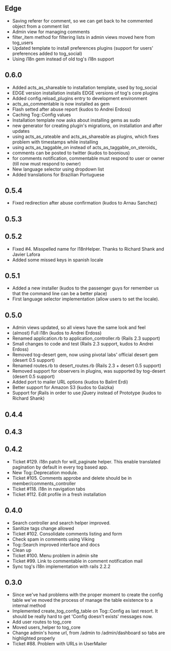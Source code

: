 Edge
----

* Saving referer for comment, so we can get back to he commented object from a comment list
* Admin view for managing comments
* filter_item method for filtering lists in admin views moved here from tog_users
* Updated template to install preferences plugins (support for users' preferences added to tog_social)
* Using i18n gem instead of old tog's i18n support

0.6.0
----

* Added acts_as_shareable to installation template, used by tog_social
* EDGE version installation installs EDGE versions of tog's core plugins
* Added config.reload_plugins entry to development environment
* acts_as_commentable is now installed as gem
* Flash setted after abuse report (kudos to Andrei Erdoss)
* Caching Tog::Config values
* Installation template now asks about installing gems as sudo
* new generator for creating plugin's migrations, on installation and after updates
* using acts_as_rateable and acts_as_shareable as plugins, which fixes problem with timestamps while installing
* using acts_as_taggable_on instead of acts_as_taggable_on_steroids_
* comments can be posted to twitter (kudos to boonious)
* for comments notification, commentable must respond to user or owner (till now must respond to owner)
* New language selector using dropdown list
* Added translations for Brazilian Portuguese

0.5.4
----

* Fixed redirection after abuse confirmation (kudos to Arnau Sanchez)

0.5.3
----

0.5.2
----

* Fixed #4. Misspelled name for I18nHelper. Thanks to Richard Shank and Javier Lafora 
* Added some missed keys in spanish locale

0.5.1
----

* Added a new installer (kudos to the passenger guys for remember us that the command line can be a better place)
* First language selector implementation (allow users to set the locale).

0.5.0
----

* Admin views updated, so all views have the same look and feel
* (almost) Full i18n (kudos to Andrei Erdoss)
* Renamed application.rb to application_controller.rb (Rails 2.3 support)
* Small changes to code and test (Rails 2.3 support, kudos to Andrei Erdoss)
* Removed tog-desert gem, now using pivotal labs' official desert gem (desert 0.5 support)
* Renamed routes.rb to desert_routes.rb (Rails 2.3 + desert 0.5 support)
* Removed support for observers in plugins, was supported by tog-desert (desert 0.5 support)
* Added port to mailer URL options (kudos to Balint Erdi)
* Better support for Amazon S3 (kudos to Gaizka)
* Support for jRails in order to use jQuery instead of Prototype (kudos to Richard Shank)


0.4.4
----

0.4.3
----

0.4.2
----
* Ticket #129.  i18n patch for will_paginate helper. This enable translated pagination by default in every tog based app.
* New Tog::Deprecation module.
* Ticket #105. Comments approbe and delete should be in member/comments_controller
* Ticket #118. i18n in navigation tabs
* Ticket #112. Edit profile in a fresh installation

0.4.0
----
* Search controller and search helper improved.
* Sanitize tags change allowed
* Ticket #102. Consolidate comments listing and form
* Check spam in comments using Viking
* Tog::Search improved interface and docs
* Clean up
* Ticket #100. Menu problem in admin site
* Ticket #99. Link to commentable in comment notification mail
* Sync tog's i18n implementation with rails 2.2.2

0.3.0
----
* Since we've had problems with the proper moment to create the config table we've moved the process of manage the table existence to a internal method
* Implemented create_tog_config_table on Tog::Config as last resort. It should be really hard to get 'Config doesn't exists' messages now.
* Add user routes to tog_core
* Moved users_helper to tog_core
* Change admin's home url, from /admin to /admin/dashboard so tabs are highlighted properly
* Ticket #88. Problem with URLs in UserMailer
